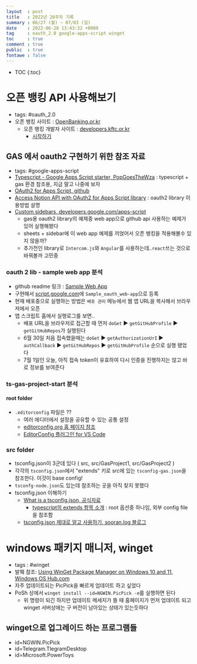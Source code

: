 ```yaml
---
layout  : post
title   : 2022년 26주차 기록
summary : 06/27 (월) ~ 07/03 (일)
date    : 2022-06-28 13:43:32 +0900
tag     : oauth_2.0 google-apps-script winget 
toc     : true
comment : true
public  : true
fontawe : false
---
```

* TOC
{:toc}

# 오픈 뱅킹 API 사용해보기

* tags: #oauth_2.0
* 오픈 뱅킹 사이트 : [OpenBanking.or.kr](https://www.openbanking.or.kr/main)
  * 오픈 뱅킹 개발자 사이트 : [developers.kftc.or.kr](https://developers.kftc.or.kr/dev)
    * [시작하기](https://developers.kftc.or.kr/dev/starter/starter) 

## GAS 에서 oauth2 구현하기 위한 참조 자료

* tags: #google-apps-script
* [Typescript - Google Apps Script starter, PopGoesTheWza](https://github.com/PopGoesTheWza/ts-gas-project-starter) : typescript + gas 환경 참조용, 지금 말고 나중에 보자
* [OAuth2 for Apps Script, github](https://github.com/googleworkspace/apps-script-oauth2)
* [Access Notion API with OAuth2 for Apps Script library](https://youtu.be/LrFKAoyQwj4) : oauth2 library 이용방법 설명
* [Custom sidebars, developers.google.com/apps-script](https://developers.google.com/apps-script/guides/dialogs#custom_sidebars)
  * gas용 oauth2 library의 예제중 web app으로 github api 사용하는 예제가 있어 실행해봤다
  * sheets + sidebar에 이 web app 예제를 끼얹어서 오픈 뱅킹을 적용해볼수 있지 않을까?
  * 추가전인 library로 `Intercom.js`와 `Angular`를 사용하는데..`react`쓰는 것으로 바꿔볼까 고민중

### oauth 2 lib - sample web app 분석

* github readme 링크 : [Sample Web App](https://github.com/googleworkspace/apps-script-oauth2/tree/master/samples/WebApp)
* 구현해서 [script.google.com](https://script.google.com/home/)에 `Sample_oauth_web-app`으로 등록
* 현재 배포중으로 실행하는 방법은 `배포 관리` 메뉴에서 웹 앱 URL을 복사해서 브라우저에서 오픈
* 앱 스크립트 홈에서 실행로그를 보면..
  * 배포 URL을 브라우저로 접근할 때 먼저 `doGet` ▶ `getGitHubProfile` ▶ `getGitHubRepos`가 실행된다
  * 6월 30일 처음 접속했을때는 `doGet` ▶ `getAuthorizationUrI` ▶ `authCallback` ▶ `getGitHubRepos` ▶ `getGitHubProfile` 순으로 실행 됐었다
  * 7월 1일인 오늘, 아직 접속 token이 유효하여 다시 인증을 진행하지는 않고 바로 정보를 보여준다 

### ts-gas-project-start 분석

#### root folder

* `.editorconfig` 파일은 ??
  * 여러 에디터에서 설정을 공유할 수 있는 공통 설정 
  * [editorconfig.org 홈 페이지 참조](https://editorconfig.org/)
  * [EditorConfig 플러그인 for VS Code](https://marketplace.visualstudio.com/items?itemName=EditorConfig.EditorConfig)  
    
### src folder

* tsconfig.json이 3군데 있다 ( src, src/GasProject1, src/GasProject2 )
* 각각의 `tsconfig.json`에서 "extends" 키로 src에 있는 `tsconfig-gas.json`을 참조한다. 이것이 base config!
* `tsconfg-node.json`도 있는데 참조하는 곳을 아직 찾지 못했다
* tsconfig.json 이해하기
  * [What is a tsconfig.json, 공식자료](https://www.typescriptlang.org/docs/handbook/tsconfig-json.html)
    * [typescript의 extends 항목 소개](https://www.typescriptlang.org/tsconfig#extends) : root 옵션중 하나임, 외부 config file을 참조함 
  * [tsconfig.json 제대로 알고 사용하기, sooran.log 블로그](https://velog.io/@sooran/tsconfig.json-제대로-알고-사용하기)

# windows 패키지 매니저, winget

* tags : #winget
* 발췌 참조: [Using WinGet Package Manager on Windows 10 and 11, Windows OS Hub.com](http://woshub.com/using-winget-package-manager-windows/)
* 자주 업데이트되는 PicPick을 빠르게 업데이트 하고 싶었다
* PoSh 상에서 `winget install --id=NGWIN.PicPick -e`를 실행하면 된다
  * 위 명령이 되긴 하지만 업데이트 메세지가 뜰 때 홈페이지가 먼저 업데이트 되고 winget 서버상에는 구 버전이 남아있는 상태가 있는듯하다 

## winget으로 업그레이드 하는 프로그램들

* id=NGWIN.PicPick
* id=Telegram.TlegramDesktop
* id=Microsoft.PowerToys


